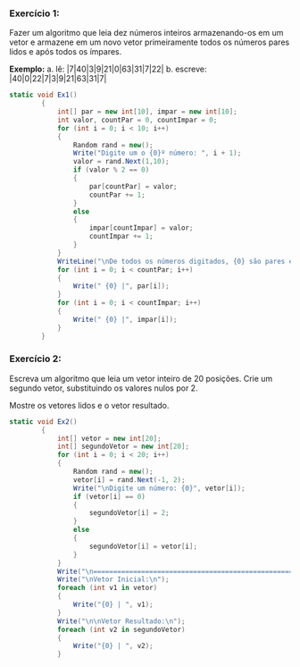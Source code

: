 ### Exercício 1:

Fazer um algoritmo que leia dez números inteiros armazenando-os em um vetor e armazene em um novo vetor primeiramente todos os números pares lidos e após todos os ímpares. 

**Exemplo:**
              a. lê: |7|40|3|9|21|0|63|31|7|22|
              b. escreve: |40|0|22|7|3|9|21|63|31|7|

```C#
static void Ex1()
        {
            int[] par = new int[10], impar = new int[10];
            int valor, countPar = 0, countImpar = 0;
            for (int i = 0; i < 10; i++)
            {
                Random rand = new();
                Write("Digite um o {0}º número: ", i + 1);
                valor = rand.Next(1,10);
                if (valor % 2 == 0)
                {
                    par[countPar] = valor;
                    countPar += 1;
                }
                else
                {
                    impar[countImpar] = valor;
                    countImpar += 1;
                }
            }
            WriteLine("\nDe todos os números digitados, {0} são pares e {1} são ímpares!\n", countPar, countImpar);
            for (int i = 0; i < countPar; i++)
            {
                Write(" {0} |", par[i]);
            }
            for (int i = 0; i < countImpar; i++)
            {
                Write(" {0} |", impar[i]);
            }
        }
```



### Exercício 2:

Escreva um algoritmo que leia um vetor inteiro de 20 posições. Crie um segundo vetor, substituindo os valores nulos por 2. 

Mostre os vetores lidos e o vetor resultado.

```C#
static void Ex2()
        {
            int[] vetor = new int[20];
            int[] segundoVetor = new int[20];
            for (int i = 0; i < 20; i++)
            {
                Random rand = new();
                vetor[i] = rand.Next(-1, 2);
                Write("\nDigite um número: {0}", vetor[i]);
                if (vetor[i] == 0)
                {
                    segundoVetor[i] = 2;
                }
                else
                {
                    segundoVetor[i] = vetor[i];
                }
            }
            Write("\n======================================================================\n");
            Write("\nVetor Inicial:\n");
            foreach (int v1 in vetor)
            {
                Write("{0} | ", v1);
            }
            Write("\n\nVetor Resultado:\n");
            foreach (int v2 in segundoVetor)
            {
                Write("{0} | ", v2);
            }

```











